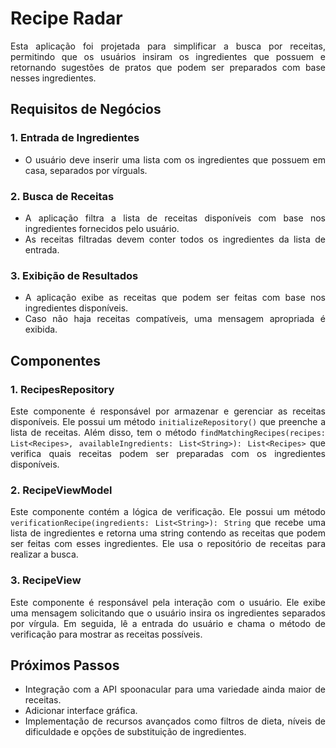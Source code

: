 # Recipe Radar
<div align="justify">
Esta aplicação foi projetada para simplificar a busca por receitas, permitindo que os usuários insiram os ingredientes que
possuem e retornando sugestões de pratos que podem ser preparados com base nesses ingredientes.

## Requisitos de Negócios
  ### 1. Entrada de Ingredientes
  - O usuário deve inserir uma lista com os ingredientes que possuem em casa, separados por vírguals.
  ### 2. Busca de Receitas
  - A aplicação filtra a lista de receitas disponíveis com base nos ingredientes fornecidos pelo usuário.
  - As receitas filtradas devem conter todos os ingredientes da lista de entrada.
  ### 3. Exibição de Resultados
  - A aplicação exibe as receitas que podem ser feitas com base nos ingredientes disponíveis.
  - Caso não haja receitas compatíveis, uma mensagem apropriada é exibida.

## Componentes
### 1. RecipesRepository
Este componente é responsável por armazenar e gerenciar as receitas disponíveis. Ele possui um método `initializeRepository()` 
que preenche a lista de receitas. Além disso, tem o método `findMatchingRecipes(recipes: List<Recipes>, availableIngredients: List<String>): List<Recipes>` que 
verifica quais receitas podem ser preparadas com os ingredientes disponíveis.

### 2. RecipeViewModel
Este componente contém a lógica de verificação. Ele possui um método `verificationRecipe(ingredients: List<String>): String` que recebe 
uma lista de ingredientes e retorna uma string contendo as receitas que podem ser feitas com esses ingredientes. Ele usa o 
repositório de receitas para realizar a busca.

### 3. RecipeView
Este componente é responsável pela interação com o usuário. Ele exibe uma mensagem solicitando que o usuário insira os 
ingredientes separados por vírgula. Em seguida, lê a entrada do usuário e chama o método de verificação para mostrar as 
receitas possíveis.

## Próximos Passos
  - Integração com a API spoonacular para uma variedade ainda maior de receitas.
  - Adicionar interface gráfica.
  - Implementação de recursos avançados como filtros de dieta, níveis de dificuldade e opções de substituição de ingredientes.
